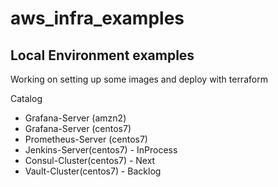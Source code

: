 # aws_infra_examples

## Local Environment examples

Working on setting up some images and deploy with terraform

Catalog 
- Grafana-Server (amzn2)
- Grafana-Server (centos7)
- Prometheus-Server (centos7)
- Jenkins-Server(centos7) - InProcess
- Consul-Cluster(centos7) - Next
- Vault-Cluster(centos7) - Backlog
